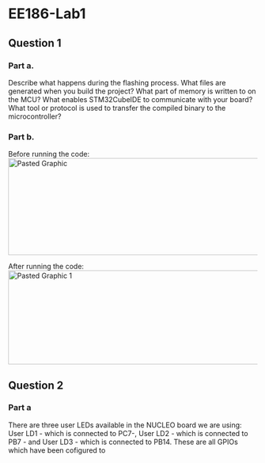 # EE186-Lab1

## Question 1

### Part a.
Describe what happens during the flashing process. What files are generated when you build the project? What part of
memory is written to on the MCU? What enables STM32CubeIDE to communicate with your board?
What tool or protocol is used to transfer the compiled binary to the microcontroller?

### Part b.
Before running the code:
<img width="1265" height="196" alt="Pasted Graphic" src="https://github.com/user-attachments/assets/e1a8ad03-b2b7-4422-b7fc-757c8f3833de" />

After running the code:
<img width="1266" height="190" alt="Pasted Graphic 1" src="https://github.com/user-attachments/assets/60b550be-4de8-4999-9940-710afbea2bc7" />

## Question 2

### Part a
There are three user LEDs available in the NUCLEO board we are using: User LD1 - which is connected to PC7-, User LD2 - which is connected to PB7 - and User LD3 - which is connected to PB14. These are all GPIOs which have been cofigured to 
